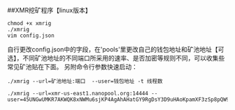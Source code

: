 ##XMR挖矿程序【linux版本】

```
chmod +x xmrig 
./xmrig 
vim config.json 
```
自行更改config.json中的字段，在'pools'里更改自己的钱包地址和矿池地址【可选】，不同矿池地址的不同端口所采用的速率、是否加密等规则不同，可以收集些常见矿池贴在下面。
另附命令行参数快速启动：
```
./xmrig --url=矿池地址:端口  --user=钱包地址 -t 线程数

./xmrig --url=xmr-us-east1.nanopool.org:14444 --user=45UNGwUMKR7AKWQK8xNWMu6sjKP4AgAhAHatGY9RgDsY3D9uHAoKpamXF3zSp8pQW9jKFS27pvfQoH5xyUb8oPMq8aS4UZf

```
